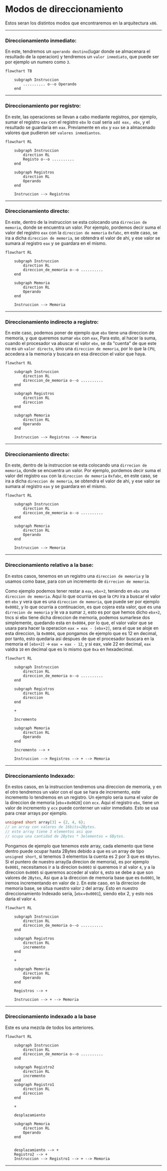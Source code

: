 # Modos de direccionamiento

Estos seran los distintos modos que encontraremos en la arquitectura `x86`.

----

### Direccionamiento inmediato:

En este, tendremos un `operando destino`(lugar donde se almacenara el resultado de la operacion) y tendremos un `valor inmediato`, que puede ser por ejemplo un numero como `3`.

```mermaid 
flowchart TB
  
    subgraph Instruccion
        .......... o--o Operando
    end
```

----

### Direccionamiento por registro:

En este, las operaciones se llevan a cabo mediante registros, por ejemplo, sumar el registro `eax` con el registro `ebx` lo cual seria `add eax, ebx`, y el resultado se guardaria en `eax`. Previamente en `ebx` y `eax` se a almacenado valores que pudieron ser `valores inmediantos`.

```mermaid 
flowchart RL
  
    subgraph Instruccion
        direction RL
        Registo o--o ..........
    end

    subgraph Registros
        direction RL
        Operando 
    end

    Instruccion --> Registros
```

----

### Direccionamiento directo:
En este, dentro de la instruccion se esta colocando una `dirrecion de memoria`, donde se encuentra un valor. Por ejemplo, pordemos decir suma el valor del registro `eax` con la `direccion de memoria` `0xfabc`, en este caso, se ira a dicha `direccion de memoria`, se obtendra el valor de ahi, y ese valor se sumara al registro `eax` y se guardara en el mismo.

```mermaid 
flowchart RL
  
    subgraph Instruccion
        direction RL
        direccion_de_memoria o--o ..........
    end

    subgraph Memoria
        direction RL
        Operando 
    end

    Instruccion --> Memoria
```

----

### Direccionamiento indirecto a registro:
En este caso, podemos poner de ejemplo que `ebx` tiene una direccion de memoria, y que queremos sumar `ebx` con `eax`, Para esto, al hacer la suma, cuando el procesador va abuscar el valor `ebx`, se da "cuenta" de que este no es un `valor directo`, sino una `direccion de memoria`, por lo que la `CPU`, accedera a la memoria y buscara en esa direccion el valor que haya.
```mermaid 
flowchart RL
  
    subgraph Instruccion
        direction RL
        direccion_de_memoria o--o ..........
    end

    subgraph Registros
        direction RL
        direccion 
    end

    subgraph Memoria
        direction RL
        Operando 
    end

    Instruccion --> Registros --> Memoria
```

----

### Direccionamiento directo:
En este, dentro de la instruccion se esta colocando una `dirrecion de memoria`, donde se encuentra un valor. Por ejemplo, pordemos decir suma el valor del registro `eax` con la `direccion de memoria` `0xfabc`, en este caso, se ira a dicha `direccion de memoria`, se obtendra el valor de ahi, y ese valor se sumara al registro `eax` y se guardara en el mismo.

```mermaid 
flowchart RL
  
    subgraph Instruccion
        direction RL
        direccion_de_memoria o--o ..........
    end

    subgraph Memoria
        direction RL
        Operando 
    end

    Instruccion --> Memoria
```

----

### Direccionamiento relativo a la base:
En estos casos, tenemos en un registro una `direccion de memoria` y la usamos como base, para con un incremento de `dirrecion de memoria`.

Como ejemplo podemos tener restar a `eax`, `ebx+2`, teniendo en `ebx` una `direccion de memoria`. Aqui lo que ocurria es que la `CPU` ira a buscar el valor en `ebx` y vera que es una `direccion de memoria`, que puede ser por ejemplo `0x0002`, y lo que ocurria a continuacion, es que cojera esta valor, que es una `dirrecion de memoria` y le va a sumar `2`, esto es por que hemos dicho `ebx+2`, tncs si ebx tiene dicha direccion de memoria, podemos sumarlese dos simplemente, quedando esta en `0x0004`, por lo que, el valor valor que se usara para hacer la operacion `eax = eax - [ebx+2]`, sera el que se aloje en esta direccion, la `0x0004`, que pongamos de ejemplo que es 12 en decimal, por tanto, esto quedaria asi despues de que el procesador buscara en la memoria el `[ebx+2]` -> `eax = eax - 12`, y si eax, vale 22 en decimal, `eax` valdra `10` en decimal que es lo mismo que `0xa` en hexadecimal.


```mermaid 
flowchart RL
  
    subgraph Instruccion
        direction RL
        direccion_de_memoria o--o ..........
    end

    subgraph Registros
        direction RL
        direccion 
    end

    +

    Incremento

    subgraph Memoria
        direction RL
        Operando 
    end

    Incremento --> +

    Instruccion --> Registros --> + --> Memoria
```

----

### Direccionamiento Indexado:

En estos casos, en la instruccion tendremos una direccion de memoria, y en el otro tendremos un valor con el que se hara de incremento, este incremento lo tendremos en un registro.
Un ejemplo seria
suma el valor de la direccion de memoria [`ebx`+`0x0020`] con `ecx`. Aqui el registro `ebx`, tiene un valor de incremento y `ecx` puede conterner un valor inmediato. Esto se usa para crear arrays por ejemplo.

```C
unsigned short array[3] = {2, 4, 6};
// un array con valores de 16bits=2Bytes.
// este array tiene 3 elementos asi que
// ocupa una cantidad de 2Bytes * 3elementos = 6Bytes.
```
Pongamos de ejemplo que tenemos este array, cada elemento que tiene dentro puede ocupar hasta 2Bytes debido a que es un array de tipo `unsigned short`, si tenemos 3 elementos la cuenta es 2 por 3 que es `6Bytes`. Si el puntero de nuestro array(la direcion de memoria), es por ejemplo `0x0001`, necesitamos ir a la direcion `0x0003` si queremos ir al valor `4`, y a la direccion `0x0005` si queremos acceder al valor `6`, esto se debe a que son valores de `2Bytes`, Asi que a la direccion de memoria base que es `0x0001`, le iremos incrementando en valor de `2`. En este caso, en la dirrecion de memoria base, se situa nuestro valor `2` del array. 
Esto en nuestro direccionamiento Indexado seria, [`ebx`+`0x0001`], siendo ebx 2, y esto nos daria el valor `4`.

```mermaid 
flowchart RL
  
    subgraph Instruccion
        direction RL
        direccion_de_memoria o--o ..........
    end

    subgraph Registros
        direction RL
        incremento 
    end

    +

    subgraph Memoria
        direction RL
        Operando 
    end

    Registros --> +

    Instruccion --> + --> Memoria
```
----
### Direccionamiento indexado a la base

Este es una mezcla de todos los anteriores.

```mermaid 
flowchart RL
  
    subgraph Instruccion
        direction RL
        direccion_de_memoria o--o ..........
    end

    subgraph Registro2
        direction RL
        incremento 
    end
    subgraph Registro1
        direction RL
        direccion
    end

    +

    desplazamiento

    subgraph Memoria
        direction RL
        Operando 
    end


    desplazamiento --> +
    Registro2 --> +
    Instruccion --> Registro1 --> + --> Memoria
```

----